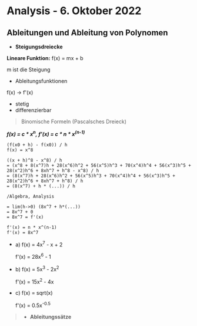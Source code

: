 # Analysis - 6. Oktober 2022

## Ableitungen und Ableitung von Polynomen

- **Steigungsdreiecke**

**Lineare Funktion:** f(x) = mx + b

m ist die Steigung

- Ableitungsfunktionen

f(x) -> f'(x)

- stetig
- differenzierbar

> Binomische Formeln (Pascalsches Dreieck)

***f(x) = c * x<sup>n</sup>, f'(x) = c * n * x<sup>(n-1)</sup>***

```
(f(x0 + h) - f(x0)) / h
f(x) = x^8

((x + h)^8 - x^8) / h
= (x^8 + 8(x^7)h + 28(x^6)h^2 + 56(x^5)h^3 + 70(x^4)h^4 + 56(x^3)h^5 + 28(x^2)h^6 + 8xh^7 + h^8 - x^8) / h
= (8(x^7)h + 28(x^6)h^2 + 56(x^5)h^3 + 70(x^4)h^4 + 56(x^3)h^5 + 28(x^2)h^6 + 8xh^7 + h^8) / h
= (8(x^7) + h * (...)) / h

/Algebra, Analysis

= lim(h->0) (8x^7 + h*(...))
= 8x^7 + 0
= 8x^7 = f'(x)

f'(x) = n * x^(n-1)
f'(x) = 8x^7
```

- a) f(x) = 4x<sup>7</sup> - x + 2

  f'(x) = 28x<sup>6</sup> - 1

- b) f(x) = 5x<sup>3</sup> - 2x<sup>2</sup>

  f'(x) = 15x<sup>2</sup> - 4x

- c) f(x) = sqrt(x)

  f'(x) = 0.5x<sup>-0.5</sup>

> - **Ableitungssätze**
